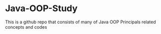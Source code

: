 # Java-OOP-Study
This is a github repo that consists of many of Java OOP Principals related concepts and codes
